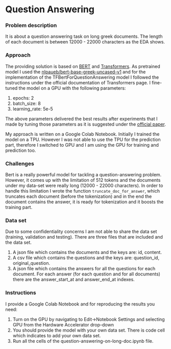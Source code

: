 # Question Answering

### Problem description
It is about a question answering task on long greek documents. The length of each document is between 12000 - 22000 characters as the EDA shows.

### Approach
The providing solution is based on [BERT](https://github.com/google-research/bert) and [Transformers](https://github.com/huggingface/transformers). As pretrained model I used the [nlpaueb/bert-base-greek-uncased-v1](https://huggingface.co/nlpaueb/bert-base-greek-uncased-v1) and for the implementation of the TFBertForQuestionAnswering model I followed the instructions under the official documentation of Transformers page. I fine-tuned the model on a GPU with the following parameters:
1. epochs: 2
2. batch_size: 8
3. learning_rate: 5e-5

The above parameters delivered the best results after experiments that I made by tuning those parameters as it is suggested under the [official paper](https://arxiv.org/pdf/1810.04805.pdf).

My approach is written on a Google Colab Notebook. Initially I trained the model on a TPU. However I was not able to use the TPU for the prediction part, therefore I switched to GPU and I am using the GPU for training and prediction too.

### Challenges
Bert is a really powerful model for tackling a question-answering problem. However, it comes up with the limitation of 512 tokens and the documents under my data-set were really long (12000 - 22000 characters). In order to handle this limitation I wrote the function ```truncate_doc_for_answer```, which truncates each document (before the tokenization) and in the end the document contains the answer, it is ready for tokenization and it boosts the training part. 

### Data set
Due to some confidentiality concerns I am not able to share the data set (training, validation and testing). There are three files that are included and the data set. 
1. A json file which contains the documents and the keys are: id, content.
2. A csv file which contains the questions and the keys are: question_id, original_question.
3. A json file which contains the answers for all the questions for each document. For each answer (for each question and for all documents) there are the answer_start_at and answer_end_at indexes. 

### Instructions
I provide a Google Colab Notebook and for reproducing the results you need:
1. Turn on the GPU by navigating to Edit→Notebook Settings and selecting GPU from the Hardware Accelerator drop-down
2. You should provide the model with your own data set. There is code cell which indicates to add your own data set.
3. Run all the cells of the question-answering-on-long-doc.ipynb file.
